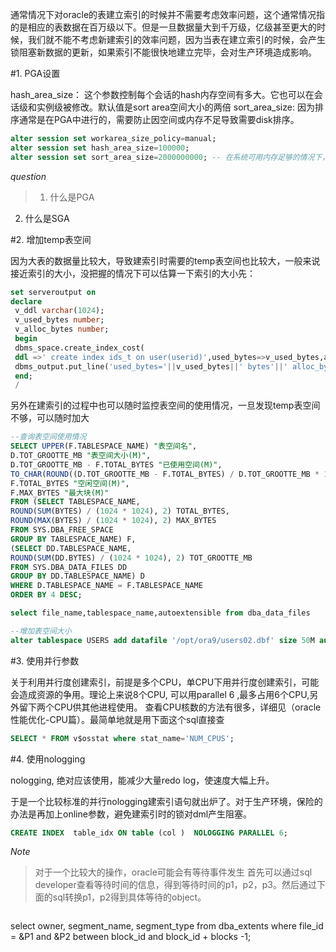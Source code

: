 通常情况下对oracle的表建立索引的时候并不需要考虑效率问题，这个通常情况指的是相应的表数据在百万级以下。但是一旦数据量大到千万级，亿级甚至更大的时候，我们就不能不考虑新建索引的效率问题，因为当表在建立索引的时候，会产生锁阻塞新数据的更新，如果索引不能很快地建立完毕，会对生产环境造成影响。

#1. PGA设置

hash_area_size： 这个参数控制每个会话的hash内存空间有多大。它也可以在会话级和实例级被修改。默认值是sort area空间大小的两倍
sort_area_size:  因为排序通常是在PGA中进行的，需要防止因空间或内存不足导致需要disk排序。

```sql
alter session set workarea_size_policy=manual;
alter session set hash_area_size=100000; 
alter session set sort_area_size=2000000000; -- 在系统可用内存足够的情况下，最大可以到2G
```

*question*
>1. 什么是PGA
2. 什么是SGA

#2. 增加temp表空间

因为大表的数据量比较大，导致建索引时需要的temp表空间也比较大，一般来说接近索引的大小，没把握的情况下可以估算一下索引的大小先：

```sql
set serveroutput on
declare  
 v_ddl varchar(1024);  
 v_used_bytes number;  
 v_alloc_bytes number;  
 begin  
 dbms_space.create_index_cost(  
 ddl =>' create index ids_t on user(userid)',used_bytes=>v_used_bytes,alloc_bytes =>v_alloc_bytes);  
 dbms_output.put_line('used_bytes='||v_used_bytes||' bytes'||' alloc_bytes='|| v_alloc_bytes || ' bytes');  
 end;  
 /  
```

另外在建索引的过程中也可以随时监控表空间的使用情况，一旦发现temp表空间不够，可以随时加大

```sql
--查询表空间使用情况
SELECT UPPER(F.TABLESPACE_NAME) "表空间名",
D.TOT_GROOTTE_MB "表空间大小(M)",
D.TOT_GROOTTE_MB - F.TOTAL_BYTES "已使用空间(M)",
TO_CHAR(ROUND((D.TOT_GROOTTE_MB - F.TOTAL_BYTES) / D.TOT_GROOTTE_MB * 100,2),'990.99') "使用比",
F.TOTAL_BYTES "空闲空间(M)",
F.MAX_BYTES "最大块(M)"
FROM (SELECT TABLESPACE_NAME,
ROUND(SUM(BYTES) / (1024 * 1024), 2) TOTAL_BYTES,
ROUND(MAX(BYTES) / (1024 * 1024), 2) MAX_BYTES
FROM SYS.DBA_FREE_SPACE
GROUP BY TABLESPACE_NAME) F,
(SELECT DD.TABLESPACE_NAME,
ROUND(SUM(DD.BYTES) / (1024 * 1024), 2) TOT_GROOTTE_MB
FROM SYS.DBA_DATA_FILES DD
GROUP BY DD.TABLESPACE_NAME) D
WHERE D.TABLESPACE_NAME = F.TABLESPACE_NAME
ORDER BY 4 DESC;

select file_name,tablespace_name,autoextensible from dba_data_files

--增加表空间大小
alter tablespace USERS add datafile '/opt/ora9/users02.dbf' size 50M autoextend on next 50M maxsize UNLIMITED;
```

#3. 使用并行参数

关于利用并行度创建索引，前提是多个CPU，单CPU下用并行度创建索引，可能会造成资源的争用。理论上来说8个CPU, 可以用parallel 6 ,最多占用6个CPU,另外留下两个CPU供其他进程使用。
查看CPU核数的方法有很多，详细见（oracle性能优化-CPU篇）。最简单地就是用下面这个sql直接查

```sql
SELECT * FROM v$osstat where stat_name='NUM_CPUS'; 
```

#4. 使用nologging

nologging, 绝对应该使用，能减少大量redo log，使速度大幅上升。

于是一个比较标准的并行nologging建索引语句就出炉了。对于生产环境，保险的办法是再加上online参数，避免建索引时的锁对dml产生阻塞。

```sql
CREATE INDEX  table_idx ON table (col )  NOLOGGING PARALLEL 6;
```


*Note*
>对于一个比较大的操作，oracle可能会有等待事件发生
首先可以通过sql developer查看等待时间的信息，得到等待时间的p1，p2，p3。然后通过下面的sql转换p1，p2得到具体等待的object。

>```sql
select 
   owner,
   segment_name,
   segment_type
from 
   dba_extents
where 
   file_id = &P1 and &P2 between block_id and block_id + blocks -1;
```